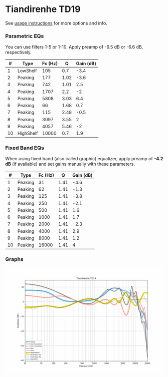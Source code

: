 # Tiandirenhe TD19
See [usage instructions](https://github.com/jaakkopasanen/AutoEq#usage) for more options and info.

### Parametric EQs
You can use filters 1-5 or 1-10. Apply preamp of -6.5 dB or -6.6 dB, respectively.

|   # | Type      |   Fc (Hz) |    Q |   Gain (dB) |
|-----|-----------|-----------|------|-------------|
|   1 | LowShelf  |       105 | 0.7  |        -3.4 |
|   2 | Peaking   |       177 | 1.02 |        -3.6 |
|   3 | Peaking   |       742 | 1.01 |         2.5 |
|   4 | Peaking   |      1707 | 2.2  |        -2   |
|   5 | Peaking   |      5808 | 3.03 |         6.4 |
|   6 | Peaking   |        66 | 1.68 |         0.7 |
|   7 | Peaking   |       115 | 2.48 |        -0.5 |
|   8 | Peaking   |      3097 | 3.55 |         2   |
|   9 | Peaking   |      4057 | 5.46 |        -2   |
|  10 | HighShelf |     10000 | 0.7  |         1.9 |

### Fixed Band EQs
When using fixed band (also called graphic) equalizer, apply preamp of **-4.2 dB** (if available) and set gains manually with these parameters.

|   # | Type    |   Fc (Hz) |    Q |   Gain (dB) |
|-----|---------|-----------|------|-------------|
|   1 | Peaking |        31 | 1.41 |        -4.6 |
|   2 | Peaking |        62 | 1.41 |        -1.3 |
|   3 | Peaking |       125 | 1.41 |        -3.8 |
|   4 | Peaking |       250 | 1.41 |        -2.1 |
|   5 | Peaking |       500 | 1.41 |         1.6 |
|   6 | Peaking |      1000 | 1.41 |         1.7 |
|   7 | Peaking |      2000 | 1.41 |        -2.3 |
|   8 | Peaking |      4000 | 1.41 |         2.9 |
|   9 | Peaking |      8000 | 1.41 |         1.2 |
|  10 | Peaking |     16000 | 1.41 |         4   |

### Graphs
![](./Tiandirenhe%20TD19.png)
